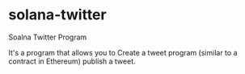 # solana-twitter
Soalna Twitter Program

It's a program that allows you to Create a tweet program (similar to a contract in Ethereum) publish a tweet.

 
